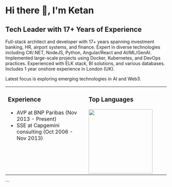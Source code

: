 # Hi there 👋, I'm Ketan

## Tech Leader with 17+ Years of Experience
Full-stack architect and developer with 17+ years spanning investment banking, HR, airport systems, and finance. Expert in diverse technologies including C#/.NET, NodeJS, Python, Angular/React and AI/ML/GenAI. Implemented large-scale projects using Docker, Kubernetes, and DevOps practices. Experienced with ELK stack, BI solutions, and various databases. Includes 1 year onshore experience in London (UK). 

Latest focus is exploring emerging technologies in AI and Web3. 

<table width="100%">
  <tr>
    <td valign="top" width="50%">
      <h3>Experience</h3>
      <ul>
        <li>AVP at BNP Paribas (Nov 2013 - Present)</li>
        <li>SSE at Capgemini consulting (Oct 2006 - Nov 2013)</li>
      </ul>
    </td>
    <td valign="top" width="50%">
      <h3>Top Languages</h3>
      <a href="https://github.com/anuraghazra/convoychat">
        <img height="200" align="center" src="https://github-readme-stats.vercel.app/api/top-langs?username=ketan27j&layout=compact&langs_count=8&card_width=300" />
      </a>
    </td>
  </tr>
</table>
```
<!-- The tech stats section below will be automatically updated by GitHub Actions -->
<!-- Don't modify this section, it will be replaced with up-to-date stats -->